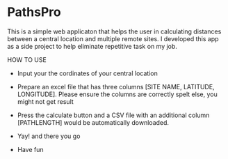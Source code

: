 # PathsPro

This is a simple web applicaton that helps the user in calculating distances between a central location and multiple remote sites. 
I developed this app as a side project to help eliminate repetitive task on my job.

HOW TO USE
- Input your  the cordinates of your central location
- Prepare an excel file that has three columns [SITE NAME, LATITUDE, LONGITUDE]. Please ensure the columns are correctly spelt else, you might not get result
- Press the calculate button and a CSV file with an additional column [PATHLENGTH] would be automatically downloaded.
- Yay! and there you go

- Have fun
